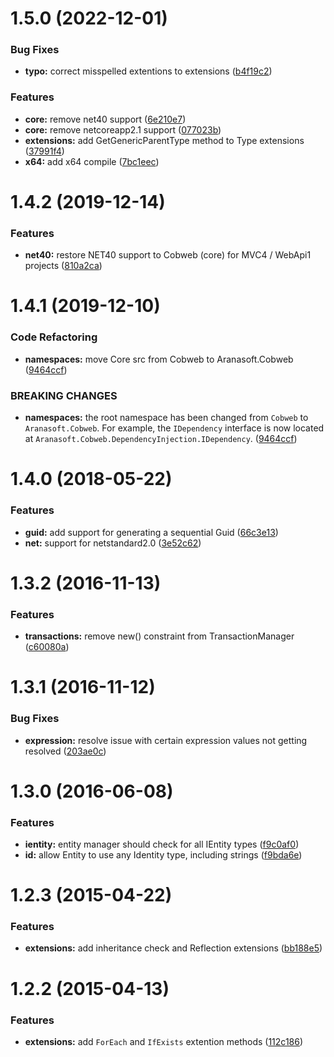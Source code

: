 <a name="1.5.0"></a>
# 1.5.0 (2022-12-01)


### Bug Fixes

* **typo:** correct misspelled extentions to extensions ([b4f19c2](https://github.com/aranasoft/cobweb/commit/b4f19c284186a16fdd85a09d0e18444778f74169))


### Features

* **core:** remove net40 support ([6e210e7](https://github.com/aranasoft/cobweb/commit/6e210e708620db9fc47d4c332fa340a31fac3fbc))
* **core:** remove netcoreapp2.1 support ([077023b](https://github.com/aranasoft/cobweb/commit/077023b9d316e4c1a4e2724107a670ba6d9c6e49))
* **extensions:** add GetGenericParentType method to Type extensions ([37991f4](https://github.com/aranasoft/cobweb/commit/37991f4050e80fccf22537c73afbef0c9d34a2cd))
* **x64:** add x64 compile ([7bc1eec](https://github.com/aranasoft/cobweb/commit/7bc1eecde3bc216208c540be3acca1ea9b4b32fe))



<a name="1.4.2"></a>
# 1.4.2 (2019-12-14)


### Features

* **net40:** restore NET40 support to Cobweb (core) for MVC4 / WebApi1 projects ([810a2ca](https://github.com/aranasoft/cobweb/commit/810a2ca471c9a11f200b57d48cbe5b56c02b6d99))



<a name="1.4.1"></a>
# 1.4.1 (2019-12-10)

### Code Refactoring

* **namespaces:** move Core src from Cobweb to Aranasoft.Cobweb ([9464ccf](https://github.com/aranasoft/cobweb/commit/9464ccf))

### BREAKING CHANGES

* **namespaces:** the root namespace has been changed from `Cobweb` to `Aranasoft.Cobweb`. For example, the `IDependency` interface is now located at `Aranasoft.Cobweb.DependencyInjection.IDependency`. ([9464ccf](https://github.com/aranasoft/cobweb/commit/9464ccf))


<a name="1.4.0"></a>
# 1.4.0 (2018-05-22)


### Features

* **guid:** add support for generating a sequential Guid ([66c3e13](https://github.com/aranasoft/cobweb-core/commit/66c3e13))
* **net:** support for netstandard2.0 ([3e52c62](https://github.com/aranasoft/cobweb-core/commit/3e52c62))


<a name="1.3.2"></a>
# 1.3.2 (2016-11-13)


### Features

* **transactions:** remove new() constraint from TransactionManager ([c60080a](https://github.com/aranasoft/cobweb/commit/c60080a))


<a name="1.3.1"></a>
# 1.3.1 (2016-11-12)


### Bug Fixes

* **expression:** resolve issue with certain expression values not getting resolved ([203ae0c](https://github.com/aranasoft/cobweb/commit/203ae0c))


<a name="1.3.0"></a>
# 1.3.0 (2016-06-08)


### Features

* **ientity:** entity manager should check for all IEntity types ([f9c0af0](https://github.com/aranasoft/cobweb/commit/f9c0af0))
* **id:** allow Entity to use any Identity type, including strings ([f9bda6e](https://github.com/aranasoft/cobweb/commit/f9bda6e))


<a name="1.2.3"></a>
# 1.2.3 (2015-04-22)


### Features

* **extensions:** add inheritance check and Reflection extensions ([bb188e5](https://github.com/aranasoft/cobweb/commit/bb188e5))


<a name="1.2.2"></a>
# 1.2.2 (2015-04-13)


### Features

* **extensions:** add `ForEach` and `IfExists` extention methods ([112c186](https://github.com/aranasoft/cobweb/commit/112c186))

